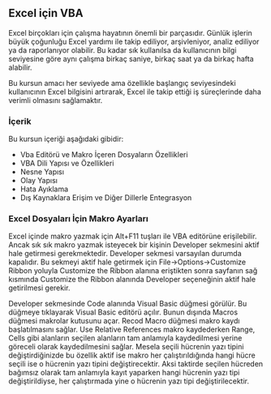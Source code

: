 ## Excel için VBA

Excel birçokları için çalışma hayatının önemli bir parçasıdır. Günlük işlerin büyük çoğunluğu Excel yardımı ile takip ediliyor, arşivleniyor, analiz ediliyor ya da raporlanıyor olabilir. Bu kadar sık kullanılsa da kullanıcının bilgi seviyesine göre aynı çalışma birkaç saniye, birkaç saat ya da birkaç hafta alabilir. 

Bu kursun amacı her seviyede ama özellikle başlangıç seviyesindeki kullanıcının Excel bilgisini artırarak, Excel ile takip ettiği iş süreçlerinde daha verimli olmasını sağlamaktır.

### İçerik

Bu kursun içeriği aşağıdaki gibidir:

- Vba Editörü ve Makro İçeren Dosyaların Özellikleri
- VBA Dili Yapısı ve Özellikleri
- Nesne Yapısı
- Olay Yapısı
- Hata Ayıklama
- Dış Kaynaklara Erişim ve Diğer Dillerle Entegrasyon

### Excel Dosyaları İçin Makro Ayarları

Excel içinde makro yazmak için Alt+F11 tuşları ile VBA editörüne erişilebilir. Ancak sık sık makro yazmak isteyecek bir kişinin Developer sekmesini aktif hale getirmesi gerekmektedir.
Developer sekmesi varsayılan durumda kapalıdır. Bu sekmeyi aktif hale getirmek için File->Options->Customize Ribbon yoluyla Customize the Ribbon alanına eriştikten sonra sayfanın sağ kısmında Customize the Ribbon alanında Developer seçeneğinin aktif hale getirilmesi gerekir.

Developer sekmesinde Code alanında Visual Basic düğmesi görülür. Bu düğmeye tıklayarak Visual Basic editörü açılır. Bunun dışında Macros düğmesi makrolar kutusunu açar. Recod Macro düğmesi makro kaydı başlatılmasını sağlar. Use Relative References makro kaydederken Range, Cells gibi alanların seçilen alanların tam anlamıyla kaydedilmesi yerine göreceli olarak kaydedilmesini sağlar. Mesela seçili hücrenin yazı tipini değiştirdiğinizde bu özellik aktif ise makro her çalıştırıldığında hangi hücre seçili ise o hücrenin yazı tipini değiştirecektir. Aksi taktirde seçilen hücreden bağımsız olarak tam anlamıyla kayıt yaparken hangi hücrenin yazı tipi değiştirildiyse, her çalıştırmada yine o hücrenin yazı tipi değiştirilecektir.
